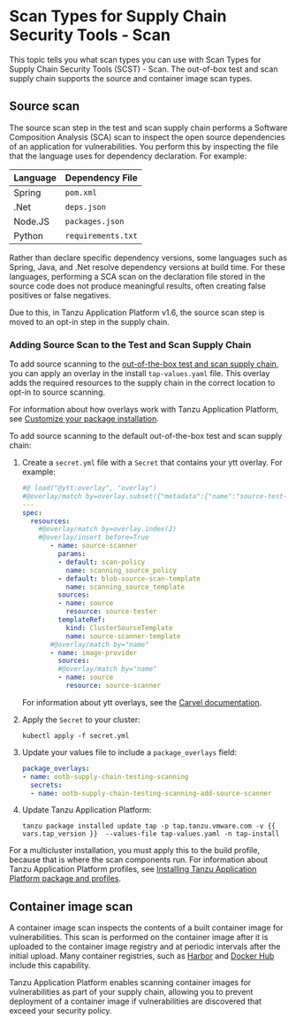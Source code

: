 # Scan Types for Supply Chain Security Tools - Scan

This topic tells you what scan types you can use with Scan Types for Supply
Chain Security Tools (SCST) - Scan. The out-of-box test and scan supply
chain supports the source and container image scan types.

## <a id="source-scan"></a> Source scan

The source scan step in the test and scan supply chain performs a Software
Composition Analysis (SCA) scan to inspect the open source dependencies of an
application for vulnerabilities. You perform this by inspecting the file that
the language uses for dependency declaration. For example:

| Language | Dependency File |
| ---- | ---- |
| Spring | `pom.xml` |
| .Net | `deps.json` |
| Node.JS | `packages.json` |
| Python | `requirements.txt`|

Rather than declare specific dependency versions, some languages such as Spring,
Java, and .Net resolve dependency versions at build time. For these languages,
performing a SCA scan on the declaration file stored in the source code does not
produce meaningful results, often creating false positives or false negatives.

Due to this, in Tanzu Application Platform v1.6, the source scan step is moved to an opt-in step
in the supply chain.

### <a id="add-source-scan"></a>Adding Source Scan to the Test and Scan Supply Chain

To add source scanning to the [out-of-the-box test and scan supply chain](../getting-started/about-supply-chains.hbs.md#3-ootb-testingscanning), you can apply an overlay in the install
`tap-values.yaml` file. This overlay adds the required resources to the supply chain in the correct
location to opt-in to source scanning.

For information about how overlays work with Tanzu Application Platform, see [Customize your package installation](../customize-package-installation.hbs.md).

To add source scanning to the default out-of-the-box test and scan supply chain:

1. Create a `secret.yml` file with a `Secret` that contains your ytt overlay. For example:

   ```yaml
   #@ load("@ytt:overlay", "overlay")
   #@overlay/match by=overlay.subset({"metadata":{"name":"source-test-scan-to-url"}, "kind": "ClusterSupplyChain"})
   ---
   spec:
     resources:
       #@overlay/match by=overlay.index(2)
       #@overlay/insert before=True
          - name: source-scanner
            params:
            - default: scan-policy
              name: scanning_source_policy
            - default: blob-source-scan-template
              name: scanning_source_template
            sources:
            - name: source
              resource: source-tester
            templateRef:
              kind: ClusterSourceTemplate
              name: source-scanner-template
          #@overlay/match by="name"
          - name: image-provider
            sources:
            #@overlay/match by="name"
            - name: source
              resource: source-scanner
   ```

   For information about ytt overlays, see the
   [Carvel documentation](https://carvel.dev/ytt/docs/v0.43.0/ytt-overlays/).

2. Apply the `Secret` to your cluster:

   ```console
   kubectl apply -f secret.yml
   ```

3. Update your values file to include a `package_overlays` field:

    ```yaml
    package_overlays:
    - name: ootb-supply-chain-testing-scanning
      secrets:
      - name: ootb-supply-chain-testing-scanning-add-source-scanner
    ```

4. Update Tanzu Application Platform:

    ```console
    tanzu package installed update tap -p tap.tanzu.vmware.com -v {{ vars.tap_version }}  --values-file tap-values.yaml -n tap-install
    ```

For a multicluster installation, you must apply this to the build profile, because that
is where the scan components run. For information about Tanzu Application Platform profiles, see
[Installing Tanzu Application Platform package and profiles](../install-online/profile.hbs.md).

## <a id="image-scan"></a> Container image scan

A container image scan inspects the contents of a built container image for
vulnerabilities. This scan is performed on the container image after it is
uploaded to the container image registry and at periodic intervals after the initial
upload. Many container registries, such as
[Harbor](https://goharbor.io/docs/2.8.0/administration/vulnerability-scanning/)
and [Docker Hub](https://docs.docker.com/docker-hub/vulnerability-scanning/)
include this capability.

Tanzu Application Platform enables scanning container images for
vulnerabilities as part of your supply chain, allowing you to prevent deployment
of a container image if vulnerabilities are discovered that exceed your security
policy.
